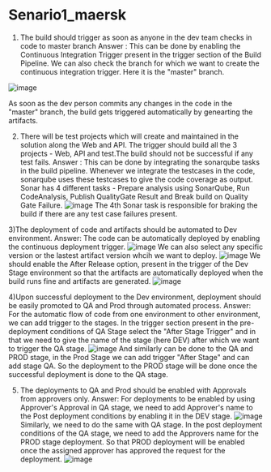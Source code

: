 # Senario1_maersk

1) The build should trigger as soon as anyone in the dev team checks in code to master branch 
Answer : 
This can be done by enabling the Continuous Integration Trigger present in the trigger section of the Build Pipeline.
We can also check the branch for which we want to create the continuous integration trigger. Here it is the "master" branch.

![image](https://user-images.githubusercontent.com/74064643/103216413-00e9d580-48e4-11eb-8229-1309088e78f0.png)

As soon as the dev person commits any changes in the code in the "master" branch, the build gets triggered automatically by genearting the artifacts.


2) There will be test projects which will create and maintained in the solution along the Web and API. The trigger should build all the 3 projects - Web, API and test.The build should not be successful if any test fails.
Answer :
This can be done by integrating the sonarqube tasks in the build pipeline.
Whenever we integrate the testcases in the code, sonarqube uses these testcases to give the code coverage as output.
Sonar has 4 different tasks - Prepare analysis using SonarQube, Run CodeAnalysis, Publish QualityGate Result and Break build on Quality Gate Failure.
![image](https://user-images.githubusercontent.com/74064643/103216281-ae101e00-48e3-11eb-9a5f-4343e5777eb5.png)
The 4th Sonar task is responsible for braking the build if there are any test case failures present.


3)The deployment of code and artifacts should be automated to Dev environment. 
Answer:
The code can be automatically deployed by enabling the continuous deployment trigger.
![image](https://user-images.githubusercontent.com/74064643/103215977-e2cfa580-48e2-11eb-8370-956a051119cf.png)
We can also select any specific version or the lastest artifact version whcih we want to deploy.
![image](https://user-images.githubusercontent.com/74064643/103216177-6db0a000-48e3-11eb-915e-359164677875.png)
We should enable the After Release option, present in the trigger of the Dev Stage environment so that the artifacts are automatically deployed when the build runs fine and artifacts are generated.
![image](https://user-images.githubusercontent.com/74064643/103216086-26c2aa80-48e3-11eb-84d0-02be07e8cb07.png)


4)Upon successful deployment to the Dev environment, deployment should be easily promoted to QA and Prod through automated process.
Answer: 
For the automatic flow of code from one environment to other environment, we can add trigger to the stages.
In the trigger section present in the pre-deployment conditions of QA Stage select the "After Stage Trigger" and in that we need to give the name of the stage (here DEV) after which we want to trigger the QA stage.
![image](https://user-images.githubusercontent.com/74064643/103215788-5fae4f80-48e2-11eb-9959-57775d797b7b.png)
And similarly can be done to the QA and PROD stage, in the Prod Stage we can add trigger "After Stage" and can add stage QA. So the deployment to the PROD stage will be done once the successful deployment is done to the QA stage.


5) The deployments to QA and Prod should be enabled with Approvals from approvers only.
Answer: 
For deployments to be enabled by using Approver's Approval in QA stage, we need to add Approver's name to the Post deployment conditions by enabling it in the DEV stage.
![image](https://user-images.githubusercontent.com/74064643/103215521-946dd700-48e1-11eb-9bfc-fc7814a09ce9.png)
Similarly, we need to do the same with QA stage. In the post deployment conditions of the QA stage, we need to add the Approvers name for the PROD stage deployment.
So that PROD deployment will be enabled once the assigned approver has approved the request for the deployment.
![image](https://user-images.githubusercontent.com/74064643/103215734-3b527300-48e2-11eb-841a-19ec9127e486.png)




